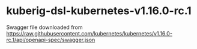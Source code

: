 # kuberig-dsl-kubernetes-v1.16.0-rc.1

Swagger file downloaded from https://raw.githubusercontent.com/kubernetes/kubernetes/v1.16.0-rc.1/api/openapi-spec/swagger.json
